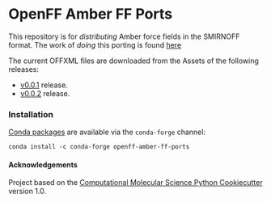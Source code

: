 # OpenFF Amber FF Ports

This repository is for _distributing_ Amber force fields in the SMIRNOFF format. The work of _doing_ this porting is found [here](https://github.com/openforcefield/amber-ff-porting)

The current OFFXML files are downloaded from the Assets of the following releases:

* [v0.0.1](https://github.com/openforcefield/amber-ff-porting/releases/tag/0.0.1) release.
* [v0.0.2](https://github.com/openforcefield/amber-ff-porting/releases/tag/0.0.2) release.

### Installation

[Conda packages](https://anaconda.org/conda-forge/openff-amber-ff-ports) are available via the `conda-forge` channel:

```shell
conda install -c conda-forge openff-amber-ff-ports
```

#### Acknowledgements

Project based on the
[Computational Molecular Science Python Cookiecutter](https://github.com/molssi/cookiecutter-cms) version 1.0.
